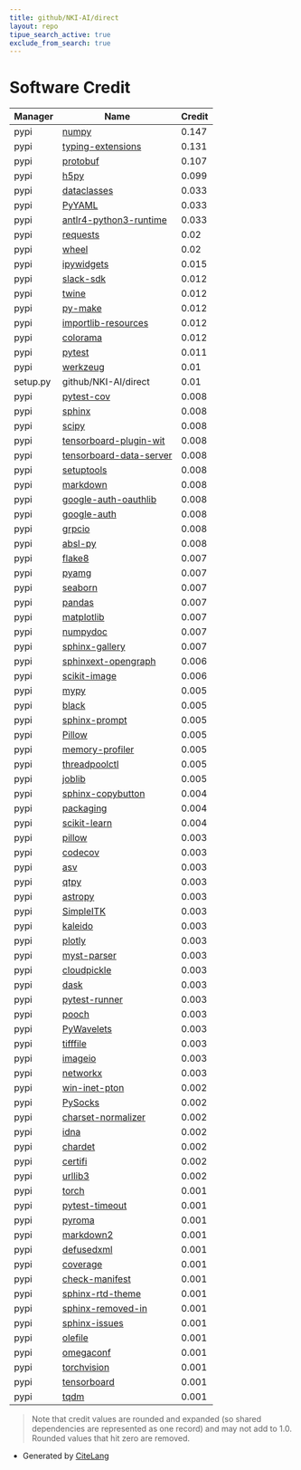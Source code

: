 ```yaml
---
title: github/NKI-AI/direct
layout: repo
tipue_search_active: true
exclude_from_search: true
---
```

# Software Credit

|Manager|Name|Credit|
|-------|----|------|
|pypi|[numpy](https://www.numpy.org)|0.147|
|pypi|[typing-extensions](https://typing.readthedocs.io/)|0.131|
|pypi|[protobuf](https://developers.google.com/protocol-buffers/)|0.107|
|pypi|[h5py](http://www.h5py.org)|0.099|
|pypi|[dataclasses](https://github.com/ericvsmith/dataclasses)|0.033|
|pypi|[PyYAML](https://pyyaml.org/)|0.033|
|pypi|[antlr4-python3-runtime](http://www.antlr.org)|0.033|
|pypi|[requests](https://requests.readthedocs.io)|0.02|
|pypi|[wheel](https://pypi.org/project/wheel)|0.02|
|pypi|[ipywidgets](https://pypi.org/project/ipywidgets)|0.015|
|pypi|[slack-sdk](https://pypi.org/project/slack-sdk)|0.012|
|pypi|[twine](https://pypi.org/project/twine)|0.012|
|pypi|[py-make](https://pypi.org/project/py-make)|0.012|
|pypi|[importlib-resources](https://pypi.org/project/importlib-resources)|0.012|
|pypi|[colorama](https://pypi.org/project/colorama)|0.012|
|pypi|[pytest](https://pypi.org/project/pytest)|0.011|
|pypi|[werkzeug](https://pypi.org/project/werkzeug)|0.01|
|setup.py|github/NKI-AI/direct|0.01|
|pypi|[pytest-cov](https://github.com/pytest-dev/pytest-cov)|0.008|
|pypi|[sphinx](https://pypi.org/project/sphinx)|0.008|
|pypi|[scipy](https://www.scipy.org)|0.008|
|pypi|[tensorboard-plugin-wit](https://pypi.org/project/tensorboard-plugin-wit)|0.008|
|pypi|[tensorboard-data-server](https://pypi.org/project/tensorboard-data-server)|0.008|
|pypi|[setuptools](https://pypi.org/project/setuptools)|0.008|
|pypi|[markdown](https://pypi.org/project/markdown)|0.008|
|pypi|[google-auth-oauthlib](https://pypi.org/project/google-auth-oauthlib)|0.008|
|pypi|[google-auth](https://pypi.org/project/google-auth)|0.008|
|pypi|[grpcio](https://pypi.org/project/grpcio)|0.008|
|pypi|[absl-py](https://pypi.org/project/absl-py)|0.008|
|pypi|[flake8](https://pypi.org/project/flake8)|0.007|
|pypi|[pyamg](https://pypi.org/project/pyamg)|0.007|
|pypi|[seaborn](https://pypi.org/project/seaborn)|0.007|
|pypi|[pandas](https://pypi.org/project/pandas)|0.007|
|pypi|[matplotlib](https://pypi.org/project/matplotlib)|0.007|
|pypi|[numpydoc](https://pypi.org/project/numpydoc)|0.007|
|pypi|[sphinx-gallery](https://pypi.org/project/sphinx-gallery)|0.007|
|pypi|[sphinxext-opengraph](https://pypi.org/project/sphinxext-opengraph)|0.006|
|pypi|[scikit-image](https://scikit-image.org)|0.006|
|pypi|[mypy](https://pypi.org/project/mypy)|0.005|
|pypi|[black](https://pypi.org/project/black)|0.005|
|pypi|[sphinx-prompt](https://pypi.org/project/sphinx-prompt)|0.005|
|pypi|[Pillow](https://pypi.org/project/Pillow)|0.005|
|pypi|[memory-profiler](https://pypi.org/project/memory-profiler)|0.005|
|pypi|[threadpoolctl](https://pypi.org/project/threadpoolctl)|0.005|
|pypi|[joblib](https://pypi.org/project/joblib)|0.005|
|pypi|[sphinx-copybutton](https://pypi.org/project/sphinx-copybutton)|0.004|
|pypi|[packaging](https://pypi.org/project/packaging)|0.004|
|pypi|[scikit-learn](http://scikit-learn.org)|0.004|
|pypi|[pillow](https://python-pillow.org)|0.003|
|pypi|[codecov](https://pypi.org/project/codecov)|0.003|
|pypi|[asv](https://pypi.org/project/asv)|0.003|
|pypi|[qtpy](https://pypi.org/project/qtpy)|0.003|
|pypi|[astropy](https://pypi.org/project/astropy)|0.003|
|pypi|[SimpleITK](https://pypi.org/project/SimpleITK)|0.003|
|pypi|[kaleido](https://pypi.org/project/kaleido)|0.003|
|pypi|[plotly](https://pypi.org/project/plotly)|0.003|
|pypi|[myst-parser](https://pypi.org/project/myst-parser)|0.003|
|pypi|[cloudpickle](https://pypi.org/project/cloudpickle)|0.003|
|pypi|[dask](https://pypi.org/project/dask)|0.003|
|pypi|[pytest-runner](https://pypi.org/project/pytest-runner)|0.003|
|pypi|[pooch](https://pypi.org/project/pooch)|0.003|
|pypi|[PyWavelets](https://pypi.org/project/PyWavelets)|0.003|
|pypi|[tifffile](https://pypi.org/project/tifffile)|0.003|
|pypi|[imageio](https://pypi.org/project/imageio)|0.003|
|pypi|[networkx](https://pypi.org/project/networkx)|0.003|
|pypi|[win-inet-pton](https://pypi.org/project/win-inet-pton)|0.002|
|pypi|[PySocks](https://pypi.org/project/PySocks)|0.002|
|pypi|[charset-normalizer](https://pypi.org/project/charset-normalizer)|0.002|
|pypi|[idna](https://pypi.org/project/idna)|0.002|
|pypi|[chardet](https://pypi.org/project/chardet)|0.002|
|pypi|[certifi](https://pypi.org/project/certifi)|0.002|
|pypi|[urllib3](https://pypi.org/project/urllib3)|0.002|
|pypi|[torch](https://pytorch.org/)|0.001|
|pypi|[pytest-timeout](https://pypi.org/project/pytest-timeout)|0.001|
|pypi|[pyroma](https://pypi.org/project/pyroma)|0.001|
|pypi|[markdown2](https://pypi.org/project/markdown2)|0.001|
|pypi|[defusedxml](https://pypi.org/project/defusedxml)|0.001|
|pypi|[coverage](https://pypi.org/project/coverage)|0.001|
|pypi|[check-manifest](https://pypi.org/project/check-manifest)|0.001|
|pypi|[sphinx-rtd-theme](https://pypi.org/project/sphinx-rtd-theme)|0.001|
|pypi|[sphinx-removed-in](https://pypi.org/project/sphinx-removed-in)|0.001|
|pypi|[sphinx-issues](https://pypi.org/project/sphinx-issues)|0.001|
|pypi|[olefile](https://pypi.org/project/olefile)|0.001|
|pypi|[omegaconf](https://github.com/omry/omegaconf)|0.001|
|pypi|[torchvision](https://github.com/pytorch/vision)|0.001|
|pypi|[tensorboard](https://github.com/tensorflow/tensorboard)|0.001|
|pypi|[tqdm](https://tqdm.github.io)|0.001|


> Note that credit values are rounded and expanded (so shared dependencies are represented as one record) and may not add to 1.0. Rounded values that hit zero are removed.


- Generated by [CiteLang](https://github.com/vsoch/citelang)
